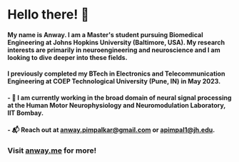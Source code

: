 # Hello there! 🦾

#### My name is Anway. I am a Master's student pursuing Biomedical Engineering at Johns Hopkins University (Baltimore, USA). My research interests are primarily in neuroengineering and neuroscience and I am looking to dive deeper into these fields.

#### I previously completed my BTech in Electronics and Telecommunication Engineering at COEP Technological University (Pune, IN) in May 2023.

#### - 🧠 I am currently working in the broad domain of neural signal processing at the Human Motor Neurophysiology and Neuromodulation Laboratory, IIT Bombay.

#### - 📬 Reach out at anway.pimpalkar@gmail.com or apimpal1@jh.edu.

### Visit [anway.me](https://anway.me) for more!
